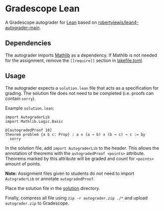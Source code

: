 # Gradescope Lean
A Gradescope autograder for [Lean](https://lean-lang.org/) based on [robertylewis/lean4-autograder-main](https://github.com/robertylewis/lean4-autograder-main).

## Dependencies
The autograder imports [Mathlib](https://github.com/leanprover-community/mathlib4) as a dependency.
If Mathlib is not needed for the assignment, remove the `[[require]]` section in [lakefile.toml](./lakefile.toml).

## Usage
The autograder expects a `solution.lean` file that acts as a specification for grading. 
The solution file does not need to be completed (i.e. proofs can contain `sorry`).

Example `solution.lean`:

```lean
import AutograderLib
import Mathlib.Logic.Basic

@[autogradedProof 10]
theorem problem {a b c: Prop} : a ∧ (a → b) ∧ (b → c) → c := by
  sorry
```

In the solution file, add `import AutograderLib` to the header.
This allows the annotation of theorems with the `autogradedProof <points>` attribute.
Theorems marked by this attribute will be graded and count for `<points>` amount of points.

**Note:**
Assignment files given to students do not need to import `AutograderLib` or annotate `autogradedProof`. 

Place the solution file in the [solution](./solution/) directory.

Finally, compress all file using `zip -r autograder.zip ./*` and upload `autograder.zip` to Gradescope.